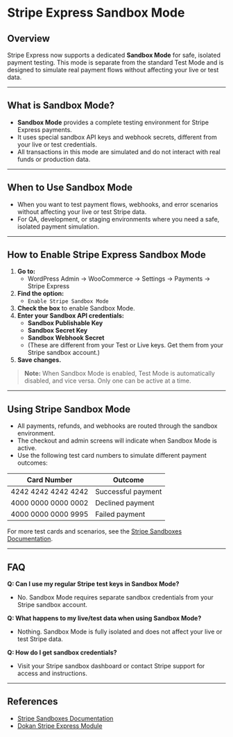 # Stripe Express Sandbox Mode

## Overview

Stripe Express now supports a dedicated **Sandbox Mode** for safe, isolated payment testing. This mode is separate from the standard Test Mode and is designed to simulate real payment flows without affecting your live or test data.

---

## What is Sandbox Mode?

- **Sandbox Mode** provides a complete testing environment for Stripe Express payments.
- It uses special sandbox API keys and webhook secrets, different from your live or test credentials.
- All transactions in this mode are simulated and do not interact with real funds or production data.

---

## When to Use Sandbox Mode

- When you want to test payment flows, webhooks, and error scenarios without affecting your live or test Stripe data.
- For QA, development, or staging environments where you need a safe, isolated payment simulation.

---

## How to Enable Stripe Express Sandbox Mode

1. **Go to:**
   - WordPress Admin → WooCommerce → Settings → Payments → Stripe Express
2. **Find the option:**
   - `Enable Stripe Sandbox Mode`
3. **Check the box** to enable Sandbox Mode.
4. **Enter your Sandbox API credentials:**
   - **Sandbox Publishable Key**
   - **Sandbox Secret Key**
   - **Sandbox Webhook Secret**
   - (These are different from your Test or Live keys. Get them from your Stripe sandbox account.)
5. **Save changes.**

> **Note:** When Sandbox Mode is enabled, Test Mode is automatically disabled, and vice versa. Only one can be active at a time.

---

## Using Stripe Sandbox Mode

- All payments, refunds, and webhooks are routed through the sandbox environment.
- The checkout and admin screens will indicate when Sandbox Mode is active.
- Use the following test card numbers to simulate different payment outcomes:

| Card Number           | Outcome              |
|----------------------|----------------------|
| 4242 4242 4242 4242  | Successful payment   |
| 4000 0000 0000 0002  | Declined payment     |
| 4000 0000 0000 9995  | Failed payment       |

For more test cards and scenarios, see the [Stripe Sandboxes Documentation](https://docs.stripe.com/sandboxes).

---

## FAQ

**Q: Can I use my regular Stripe test keys in Sandbox Mode?**
- No. Sandbox Mode requires separate sandbox credentials from your Stripe sandbox account.

**Q: What happens to my live/test data when using Sandbox Mode?**
- Nothing. Sandbox Mode is fully isolated and does not affect your live or test Stripe data.

**Q: How do I get sandbox credentials?**
- Visit your Stripe sandbox dashboard or contact Stripe support for access and instructions.

---

## References
- [Stripe Sandboxes Documentation](https://docs.stripe.com/sandboxes)
- [Dokan Stripe Express Module](https://dokan.co/wordpress/modules/stripe-express/) 
